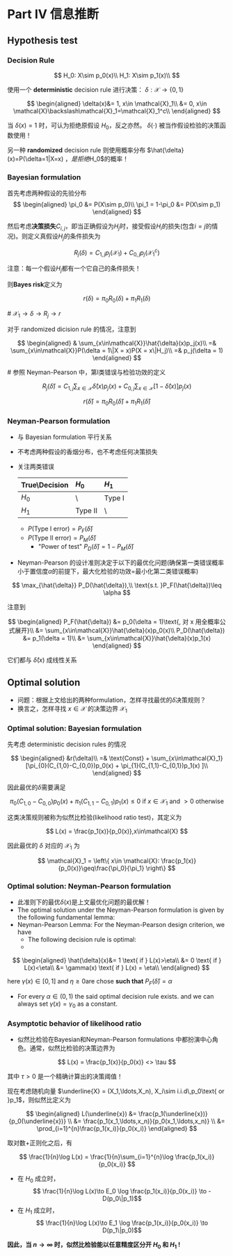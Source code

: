 <head>
<script>
(function () {
    var mathconfig = document.createElement("script");
    mathconfig.type = "text/x-mathjax-config";
    mathconfig.text = [
        "MathJax.Hub.Config({",
            "extensions: ['tex2jax.js'],",
            "jax: ['input/TeX', 'output/HTML-CSS'],",
            "tex2jax: {",
                "inlineMath: [ ['$','$'], ['\\\\(','\\\\)'] ],",
                "displayMath: [ ['$$','$$'], ['\\\\[','\\\\]'] ],",
                "processEscapes: true",
            "},",
            "'HTML-CSS': { availableFonts: ['TeX'] }",
        "});"
    ].join("\n");
    var mathparent = (document.head || document.body || document.documentElement);
    mathparent.appendChild(mathconfig);
    var script = document.createElement("script");
    script.type = "text/javascript";
    script.src  = "http://cdn.mathjax.org/mathjax/latest/MathJax.js?config=TeX-AMS-MML_HTMLorMML";
    var parent = (document.head || document.body || document.documentElement);
    parent.appendChild(script);
})();
</script>
</head>

# Part IV 信息推断

## Hypothesis test

### Decision Rule

$$
H_0: X\sim p_0(x)\\
H_1: X\sim p_1(x)\\
$$

使用一个 **deterministic** decision rule 进行决策： $\delta: \mathcal{X} \to \{0, 1\}$

$$
\begin{aligned}
\delta(x)&= 1, x\in \mathcal{X}_1\\
&= 0, x\in \mathcal{X}\backslash\mathcal{X}_1=\mathcal{X}_1^c\\
\end{aligned}
$$

当 $\delta(x) = 1$ 时，可认为拒绝原假设 $H_0$，反之亦然。 $\delta(\cdot)$ 被当作假设检验的决策函数使用！

另一种 **randomized** decision rule 则使用概率分布 $\hat{\delta}(x)=P(\delta=1\|X=x) $， 是拒绝$H_0$的概率！

### Bayesian formulation
首先考虑两种假设的先验分布
$$
\begin{aligned}
\pi_0 &= P(X\sim p_0)\\
\pi_1 = 1-\pi_0 &= P(X\sim p_1)
\end{aligned}
$$

然后考虑**决策损失**$C_{i,j}$，即当正确假设为$H_j$时，接受假设$H_i$的损失(包含$i=j$的情况)。则定义真假设$H_j$的条件损失为

$$
R_j(\delta) = C_{1,j}p_j(\mathcal{X}_1) + C_{0,j}p_j(\mathcal{X}_1^c)
$$

注意：每一个假设$H_j$都有一个它自己的条件损失！

则**Bayes risk**定义为

$$
r(\delta) = \pi_0 R_0(\delta) + \pi_1 R_1(\delta)
$$

\# $\mathcal{X}_1 \to \delta \to R_j \to r$

对于 randomized dicision rule 的情况，注意到

$$
\begin{aligned}
& \sum_{x\in\mathcal{X}}\hat{\delta}(x)p_j(x)\\
=& \sum_{x\in\mathcal{X}}P(\delta = 1\|X = x)P(X = x\|H_j)\\
=& p_j(\delta = 1)
\end{aligned}
$$

\# 参照 Neyman-Pearson 中，第I类错误与检验功效的定义

$$
R_j(\hat{\delta}) = C_{1,j}\sum_{x\in\mathcal{X}}\hat{\delta}(x)p_j(x) + C_{0,j}\sum_{x\in\mathcal{X}}\left[ 1 - \hat{\delta}(x)\right]p_j(x)
$$

$$
r(\hat{\delta}) = \pi_0 R_0(\hat{\delta}) + \pi_1 R_1(\hat{\delta})
$$

### Neyman-Pearson formulation
* 与 Bayesian formulation 平行关系
* 不考虑两种假设的香烟分布，也不考虑任何决策损失
* 关注两类错误
 
  |True\Decision|$H_0$|$H_1$|
  |:---|:---|:---|
  |$H_0$| \ | Type I |
  |$H_1$| Type II | \ |

  * $P(\text{Type I error}) = P_F(\hat{\delta})$
  * $P(\text{Type II error}) = P_M(\hat{\delta})$
    * "Power of test" $P_D(\hat{\delta}) = 1 - P_M(\hat{\delta})$ 
* Neyman-Pearson 的设计准则决定于以下的最优化问题(确保第一类错误概率小于置信度$\alpha$的前提下，最大化检验的功效=最小化第二类错误概率)

$$
\max_{\hat{\delta}} P_D(\hat{\delta}),\\
\text{s.t. }P_F(\hat{\delta})\leq \alpha
$$

  注意到

$$
\begin{aligned}
P_F(\hat{\delta}) &= p_0(\delta = 1)\text{, 对 x 用全概率公式展开}\\
&= \sum_{x\in\mathcal{X}}\hat{\delta}(x)p_0(x)\\
P_D(\hat{\delta}) &= p_1(\delta = 1)\\
&= \sum_{x\in\mathcal{X}}\hat{\delta}(x)p_1(x)
\end{aligned}
$$

  它们都与 $\hat{\delta}(x)$ 成线性关系

## Optimal solution

* 问题：根据上文给出的两种formulation，怎样寻找最优的$\delta$决策规则？
* 换言之，怎样寻找 $x\in\mathcal{X}$ 的决策边界 $\mathcal{X}_1$

### Optimal solution: Bayesian formulation
先考虑 deterministic decision rules 的情况

$$
\begin{aligned}
&r(\delta)\\
=& \text{Const} + \sum_{x\in\mathcal{X}_1}[\pi_{0}(C_{1,0}-C_{0,0})p_0(x) + \pi_{1}(C_{1,1}-C_{0,1})p_1(x) ]\\
\end{aligned}
$$

因此最优的$\delta$需要满足

$$
\pi_{0}(C_{1,0}-C_{0,0})p_0(x) + \pi_{1}(C_{1,1}-C_{0,1})p_1(x) \leq 0\text{ if }x\in\mathcal{X}_1\text{ and }>0\text{ otherwise}
$$

这类决策规则被称为似然比检验(likelihood ratio test)，其定义为

$$
L(x) = \frac{p_1(x)}{p_0(x)},x\in\mathcal{X}
$$

因此最优的 $\delta$ 对应的 $\mathcal{X}_1$ 为

$$
\mathcal{X}_1 = \left\{ x\in \mathcal{X}: \frac{p_1(x)}{p_0(x)}\geq\frac{\pi_0}{\pi_1} \right\}
$$

### Optimal solution: Neyman-Pearson formulation
* 此准则下的最优$\delta(x)$是上文最优化问题的最优解！
* The optimal solution under the Neyman-Pearson formulation is given by the following fundamental lemma:
* Neyman-Pearson Lemma: For the Neyman-Pearson design criterion, we have
  * The following decision rule is optimal:
  * 
$$
\begin{aligned}
\hat{\delta}(x)&= 1 \text{ if } L(x)>\eta\\
&= 0 \text{ if } L(x)<\eta\\
&= \gamma(x) \text{ if } L(x) = \eta\\
\end{aligned}
$$

here $\gamma(x) \in [0,1]$ and $\eta \geq 0$are chose **such that** $P_F(\hat{\delta}) = \alpha$

* For every $\alpha\in(0,1)$ the said optimal decision rule exists. and we can always set $\gamma(x) = \gamma_0$ as a constant.
  
### Asymptotic behavior of likelihood ratio

* 似然比检验在Bayesian和Neyman-Pearson formulations 中都扮演中心角色。通常，似然比检验的决策边界为

$$
L(x) = \frac{p_1(x)}{p_0(x)} <> \tau
$$

其中 $\tau > 0$ 是一个精确计算出的决策阈值！

现在考虑随机向量 $\underline{X} = (X_1,\ldots,X_n), X_i\sim i.i.d\,p_0\text{ or }p_1$，则似然比定义为

$$
\begin{aligned}
L(\underline{x}) &= \frac{p_1(\underline{x})}{p_0(\underline{x})} \\
&= \frac{p_1(x_1,\ldots,x_n)}{p_0(x_1,\ldots,x_n)} \\
&= \prod_{i=1}^{n}\frac{p_1(x_i)}{p_0(x_i)}
\end{aligned}
$$

取对数+正则化之后，有

$$
\frac{1}{n}\log L(x) = \frac{1}{n}\sum_{i=1}^{n}\log \frac{p_1(x_i)}{p_0(x_i)}
$$

* 在 $H_0$ 成立时， 
$$ \frac{1}{n}\log L(x)\to E_0 \log \frac{p_1(x_i)}{p_0(x_i)} \to -D(p_0\|p_1)$$
* 在 $H_1$ 成立时， 
$$ \frac{1}{n}\log L(x)\to E_1 \log \frac{p_1(x_i)}{p_0(x_i)} \to D(p_1\|p_0)$$

**因此，当 $n\to\infty$ 时，似然比检验能以任意精度区分开 $H_0$ 和 $H_1$ !**